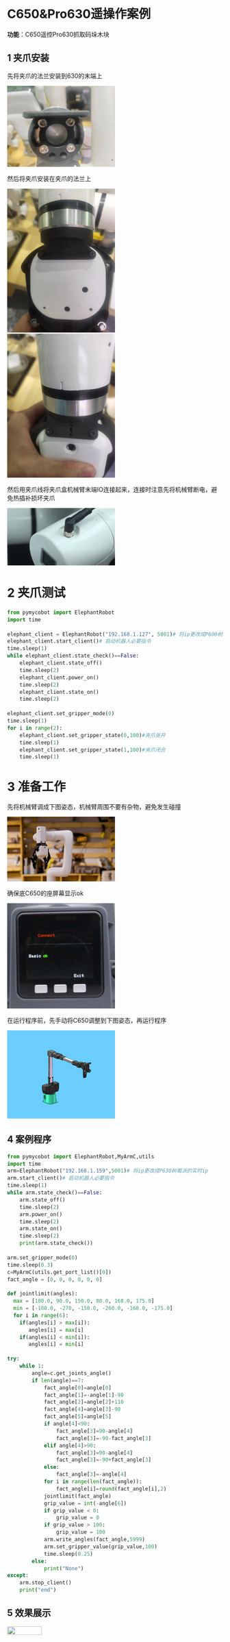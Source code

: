 # C650&Pro630遥操作案例


**功能**：C650遥控Pro630抓取码垛木块

## 1 夹爪安装

先将夹爪的法兰安装到630的末端上

<img src="./img/6g0.jpg" width="50%" height="50%" alt="">

然后将夹爪安装在夹爪的法兰上

<img src="./img/6g1.jpg" width="50%" height="50%" alt="">

<br/>

<img src="./img/6g2.jpg" width="50%" height="50%" alt="">

然后用夹爪线将夹爪盒机械臂末端IO连接起来，连接时注意先将机械臂断电，避免热插补损坏夹爪

<img src="./img/6g3.png" width="50%" height="50%" alt="">

# 2 夹爪测试

```python
from pymycobot import ElephantRobot
import time

elephant_client = ElephantRobot("192.168.1.127", 5001)# 将ip更改成P600树莓派的实时ip
elephant_client.start_client()# 启动机器人必要指令
time.sleep(1)
while elephant_client.state_check()==False:
    elephant_client.state_off()
    time.sleep(2)
    elephant_client.power_on()
    time.sleep(2)
    elephant_client.state_on()
    time.sleep(2)

elephant_client.set_gripper_mode(0)
time.sleep(1)
for i in range(2):
    elephant_client.set_gripper_state(0,100)#夹爪张开
    time.sleep(1)
    elephant_client.set_gripper_state(1,100)#夹爪闭合
    time.sleep(1)
```

# 3 准备工作
先将机械臂调成下图姿态，机械臂周围不要有杂物，避免发生碰撞

<img src="./img/630.png" width="50%" height="50%" alt="">

确保底C650的座屏幕显示ok

<img src="./img/basic.jpg" width="50%" height="50%" alt="">

在运行程序前，先手动将C650调整到下图姿态，再运行程序

<img src="./img/650.jpg" width="50%" height="50%" alt="">

## 4 案例程序
```python
from pymycobot import ElephantRobot,MyArmC,utils
import time
arm=ElephantRobot("192.168.1.159",5001)# 将ip更改成P630树莓派的实时ip
arm.start_client()# 启动机器人必要指令
time.sleep(1)
while arm.state_check()==False:
    arm.state_off()
    time.sleep(2)
    arm.power_on()
    time.sleep(2)
    arm.state_on()
    time.sleep(2)
    print(arm.state_check())

arm.set_gripper_mode(0)
time.sleep(0.3)
c=MyArmC(utils.get_port_list()[0])
fact_angle = [0, 0, 0, 0, 0, 0]

def jointlimit(angles):
  max = [180.0, 90.0, 150.0, 80.0, 168.0, 175.0]
  min = [-180.0, -270, -150.0, -260.0, -168.0, -175.0]
  for i in range(6):
    if(angles[i] > max[i]):
       angles[i] = max[i]
    if(angles[i] < min[i]):
       angles[i] = min[i]

try:
    while 1:
        angle=c.get_joints_angle()
        if len(angle)==7:
            fact_angle[0]=angle[0]
            fact_angle[1]=-angle[1]-90
            fact_angle[2]=angle[2]+110
            fact_angle[4]=angle[3]-90
            fact_angle[5]=angle[5]
            if angle[4]<90:
                fact_angle[3]=90-angle[4]
                fact_angle[3]=-90-fact_angle[3]
            elif angle[4]>90:
                fact_angle[3]=90-angle[4]
                fact_angle[3]=-90+fact_angle[3]
            else:
                fact_angle[3]=-angle[4]
            for i in range(len(fact_angle)):
                fact_angle[i]=round(fact_angle[i],2)
            jointlimit(fact_angle)
            grip_value = int(-angle[6])
            if grip_value < 0:
                grip_value = 0
            if grip_value > 100:
                grip_value = 100
            arm.write_angles(fact_angle,5999)
            arm.set_gripper_value(grip_value,100)
            time.sleep(0.25)
        else:
            print("None")
except:
    arm.stop_client()
    print("end")


```

## 5 效果展示

<img src="./img/630&650.gif" width="40%" height="25%" alt="">

